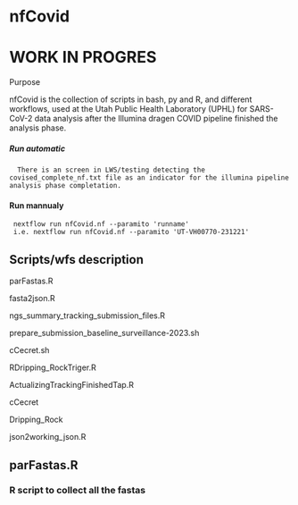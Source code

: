 # nfCovid


# WORK IN PROGRES

Purpose

nfCovid is the collection of scripts in bash, py and R, and different workflows, used at the Utah Public Health Laboratory (UPHL) for SARS-CoV-2 data analysis after the Illumina dragen COVID pipeline finished the analysis phase.

##### Run automatic
      There is an screen in LWS/testing detecting the covised_complete_nf.txt file as an indicator for the illumina pipeline analysis phase completation.
      
#### Run mannualy
     nextflow run nfCovid.nf --paramito 'runname' 
     i.e. nextflow run nfCovid.nf --paramito 'UT-VH00770-231221'


## Scripts/wfs description

parFastas.R

fasta2json.R

ngs_summary_tracking_submission_files.R

prepare_submission_baseline_surveillance-2023.sh

cCecret.sh

RDripping_RockTriger.R

ActualizingTrackingFinishedTap.R

cCecret

Dripping_Rock

json2working_json.R


    
## parFastas.R
### R script to collect all the fastas

